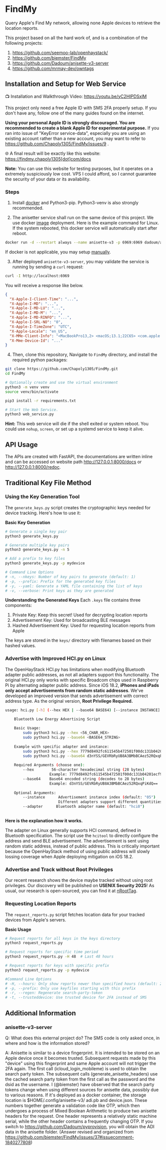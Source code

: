 # FindMy

Query Apple's Find My network, allowing none Apple devices to retrieve the location reports.

This project based on all the hard work of, and is a combination of the following projects:

1. https://github.com/seemoo-lab/openhaystack/
2. https://github.com/biemster/FindMy
3. https://github.com/Dadoum/anisette-v3-server
4. https://github.com/mrmay-dev/owntags



## Installation and Setup for Web Service

📺 Installation and Walkthrough Video: https://youtu.be/yC2HIPDSxlM

This project only need a free Apple ID with SMS 2FA properly setup. If you don't have any, follow one of the many 
guides found on the internet. 

**Using your personal Apple ID is strongly discouraged. You are recommended to create a blank Apple ID for experimental purpose.**  If you ran into issue of "KeyError service-data", especially you are using an existing account rather than a new account, you may want to refer to https://github.com/Chapoly1305/FindMy/issues/9 .


🌐 A final result will be exactly like this website: https://findmy.chapoly1305[dot]com/docs

**Note:** You can use this website for testing purposes, but it operates on a extremely suspiciously low cost. VPS I could afford, so I cannot guarantee the security of your data or its availability. 

### Steps

1. Install [docker](https://docs.docker.com/engine/install/ubuntu/) and Python3-pip. Python3-venv is also strongly recommended.

2. The anisetter service shall run on the same device of this project. We use docker [image](https://hub.docker.com/r/dadoum/anisette-v3-server/tags) deployment.
   Here is the example command for Linux. If the system rebooted, this docker service will automatically start after reboot.

```bash
docker run -d --restart always --name anisette-v3 -p 6969:6969 dadoum/anisette-v3-server:latest
```

If docker is not applicable, you may setup [manually](https://github.com/Dadoum/anisette-v3-server). 

3. After deployed `anisette-v3-server`, you may validate the service is running by sending a `curl` request:

```bash
curl -I http://localhost:6969
```

You will receive a response like below. 

```json
{
  "X-Apple-I-Client-Time": "...",
  "X-Apple-I-MD": "...",
  "X-Apple-I-MD-LU": "...",
  "X-Apple-I-MD-M": "...",
  "X-Apple-I-MD-RINFO": "...",
  "X-Apple-I-SRL-NO": "0",
  "X-Apple-I-TimeZone": "UTC",
  "X-Apple-Locale": "en_US",
  "X-MMe-Client-Info": "<MacBookPro13,2> <macOS;13.1;22C65> <com.apple.AuthKit/1 (com.apple.dt.Xcode/3594.4.19)>",
  "X-Mme-Device-Id": "..."
}
```

4. Then, clone this repository, Navigate to `FindMy` directory, and install the required python packages:

```bash
git clone https://github.com/Chapoly1305/FindMy.git
cd FindMy

# Optionally create and use the virtual environment
python3 -m venv venv
source venv/bin/activate

pip3 install -r requirements.txt

# Start the Web Service.
python3 web_service.py
```

**Hint:** This web service will die if the shell exited or system reboot. You could use `nohup`, `screen`, or set up a systemd service to keep it alive.

## API Usage

The APIs are created with FastAPI, the documentations are written inline and can be accessed on website path http://127.0.0.1:8000/docs or http://127.0.0.1:8000/redoc. 




## Traditional Key File Method

### Using the Key Generation Tool

The `generate_keys.py` script creates the cryptographic keys needed for device tracking. Here's how to use it:

**Basic Key Generation**
```bash
# Generate a single key pair
python3 generate_keys.py

# Generate multiple key pairs
python3 generate_keys.py -n 5

# Add a prefix to key files
python3 generate_keys.py -p mydevice

# Command Line Options
# -n, --nkeys: Number of key pairs to generate (default: 1)
# -p, --prefix: Prefix for the generated key files
# -y, --yaml: Generate a YAML file containing the list of keys
# -v, --verbose: Print keys as they are generated
```


**Understanding the Generated Keys**
Each `.keys` file contains three components:
1. Private Key: Keep this secret! Used for decrypting location reports
2. Advertisement Key: Used for broadcasting BLE messages
3. Hashed Advertisement Key: Used for requesting location reports from Apple

The keys are stored in the `keys/` directory with filenames based on their hashed values.



### Advertise with Improved HCI.py on Linux

The OpenHayStack HCI.py has limitations when modifying Bluetooth adapter public addresses, as not all adapters support this functionality. The original HCI.py only works with specific Broadcom chips used in Raspberry Pi by alternating adapter public address. Since iOS 18.2, **iPhones and iPads only accept advertisements from random static addresses**. We've developed an improved version that sends advertisement with correct address type. As the original version, **Root Privilege Required.** 

```bash
usage: hci.py [-h] (--hex HEX | --base64 BASE64) [--instance INSTANCE] [--adapter ADAPTER]

    Bluetooth Low Energy Advertising Script
    
    Basic Usage:
        sudo python3 hci.py --hex <56_CHAR_HEX>
        sudo python3 hci.py --base64 <BASE64_STRING>
    
    Example with specific adapter and instance:
        sudo python3 hci.py --hex 7779d8492fc611545b472501f00dc131b04201ecf9d91431a8f88a75 --adapter hci0 --instance 05
        sudo python3 hci.py --base64 d3nYSS/GEVRbRyUB8A3BMbBCAez52RQxqPiKdQ== --adapter hci0 --instance 05
    
    Required Arguments (choose one):
        --hex        56-character hexadecimal string (28 bytes)
                    Example: 7779d8492fc611545b472501f00dc131b04201ecf9d91431a8f88a75
        --base64    Base64 encoded string (decodes to 28 bytes)
                    Example: d3nYSS/GEVRbRyUB8A3BMbBCAez52RQxqPiKdQ==
    
    Optional Arguments:
        --instance      Advertisement instance index (default: "05")
                        Different adapters support different quantities
        --adapter      Bluetooth adapter name (default: "hci0")
    

```

**Here is the explanation how it works.**

The adapter on Linux generally supports HCI command, defined in Bluetooth specification. The script use the `hcitool` to directly configure the address and send BLE advertisement. The advertisement is sent using random static address, instead of public address. This is critically important because the OpenHayStack method of using public address will slowly lossing coverage when Apple deploying mitigation on iOS 18.2. 



### Advertise and Track without Root Privileges

Our recent research shows the device maybe tracked without using root privileges. Our discovery will be published on **USENIX Security 2025**! 
As usual, our research is open-sourced, you can find it at [nRootTag](https://nroottag.github.io/).



### Requesting Location Reports

The `request_reports.py` script fetches location data for your tracked devices from Apple's servers.

**Basic Usage**
```bash
# Request reports for all keys in the keys directory
python3 request_reports.py

# Request reports for specific time period
python3 request_reports.py -H 48  # Last 48 hours

# Request reports for keys with specific prefix
python3 request_reports.py -p mydevice

#Command Line Options
# -H, --hours: Only show reports newer than specified hours (default: 24)
# -p, --prefix: Only use keyfiles starting with this prefix
# -r, --regen: Regenerate search-party-token
# -t, --trusteddevice: Use trusted device for 2FA instead of SMS
```



## Additional Information

### anisette-v3-server

Q: What does this external project do? The SMS code is only asked once, in where and how is the information stored?

A: Anisette is similar to a device fingerprint. It is intended to be stored on an Apple device once it becomes trusted. 
Subsequent requests made by this "device" using this fingerprint and same Apple account will not trigger the 2FA again. 
The first call (icloud_login_mobileme) is used to obtain the search party token. The subsequent calls 
(generate_anisette_headers) use the cached search party token from the first call as the password and the dsid as the 
username. I (@biemster) have observed that the search party tokens change when using different sources for anisette data,
possibly due to various reasons. If it's deployed as a docker container, the storage location is $HOME/.config/anisette-v3/
adi.pb and device.json. These numbers together generate a validation code like OTP, which then undergoes a process of 
Mixed Boolean Arithmetic to produce two anisette headers for the request. One header represents a relatively static 
machine serial, while the other header contains a frequently changing OTP. 
If you switch to https://github.com/Dadoum/pyprovision, you will obtain the ADI data in the anisette folder. 
(Answer revised and organized from https://github.com/biemster/FindMy/issues/37#issuecomment-1840277808)
